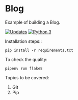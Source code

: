 # Blog
Example of building a Blog.

[![Updates](https://pyup.io/repos/github/rogeriodelphi/mysite/shield.svg)](https://pyup.io/repos/github/rogeriodelphi/mysite/)
[![Python 3](https://pyup.io/repos/github/rogeriodelphi/mysite/python-3-shield.svg)](https://pyup.io/repos/github/rogeriodelphi/mysite/)


Installation steps::
```console
pip install -r requirements.txt
```

To check the quality:
```consoles
pipenv run flake8
```

Topics to be covered:
1. Git
2. Pip
